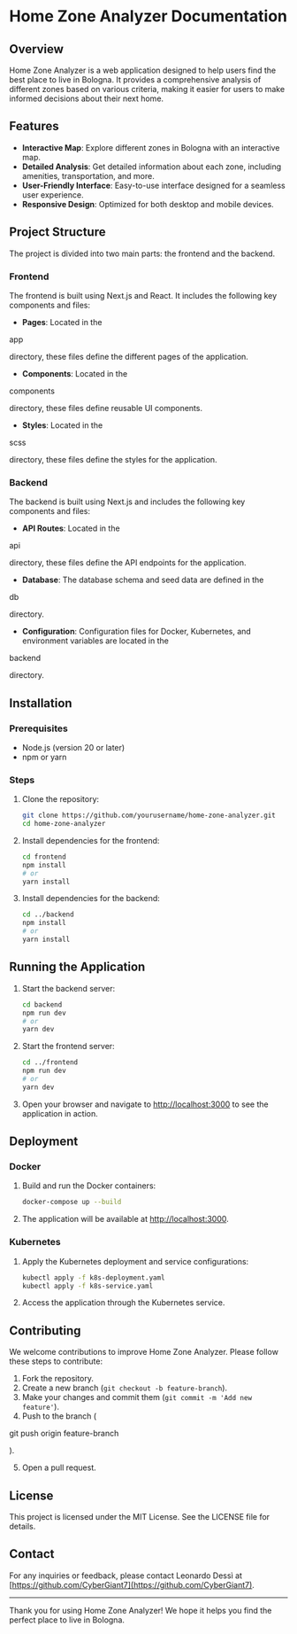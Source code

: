 # Home Zone Analyzer Documentation

## Overview

Home Zone Analyzer is a web application designed to help users find the best place to live in Bologna. It provides a
comprehensive analysis of different zones based on various criteria, making it easier for users to make informed
decisions about their next home.

## Features

- **Interactive Map**: Explore different zones in Bologna with an interactive map.
- **Detailed Analysis**: Get detailed information about each zone, including amenities, transportation, and more.
- **User-Friendly Interface**: Easy-to-use interface designed for a seamless user experience.
- **Responsive Design**: Optimized for both desktop and mobile devices.

## Project Structure

The project is divided into two main parts: the frontend and the backend.

### Frontend

The frontend is built using Next.js and React. It includes the following key components and files:

- **Pages**: Located in the

app

directory, these files define the different pages of the application.

- **Components**: Located in the

components

directory, these files define reusable UI components.

- **Styles**: Located in the

scss

directory, these files define the styles for the application.

### Backend

The backend is built using Next.js and includes the following key components and files:

- **API Routes**: Located in the

api

directory, these files define the API endpoints for the application.

- **Database**: The database schema and seed data are defined in the

db

directory.

- **Configuration**: Configuration files for Docker, Kubernetes, and environment variables are located in the

backend

directory.

## Installation

### Prerequisites

- Node.js (version 20 or later)
- npm or yarn

### Steps

1. Clone the repository:
    ```bash
    git clone https://github.com/yourusername/home-zone-analyzer.git
    cd home-zone-analyzer
    ```

2. Install dependencies for the frontend:
    ```bash
    cd frontend
    npm install
    # or
    yarn install
    ```

3. Install dependencies for the backend:
    ```bash
    cd ../backend
    npm install
    # or
    yarn install
    ```

## Running the Application

1. Start the backend server:
    ```bash
    cd backend
    npm run dev
    # or
    yarn dev
    ```

2. Start the frontend server:
    ```bash
    cd ../frontend
    npm run dev
    # or
    yarn dev
    ```

3. Open your browser and navigate to [http://localhost:3000](http://localhost:3000) to see the application in action.

## Deployment

### Docker

1. Build and run the Docker containers:
    ```bash
    docker-compose up --build
    ```

2. The application will be available at [http://localhost:3000](http://localhost:3000).

### Kubernetes

1. Apply the Kubernetes deployment and service configurations:
    ```bash
    kubectl apply -f k8s-deployment.yaml
    kubectl apply -f k8s-service.yaml
    ```

2. Access the application through the Kubernetes service.

## Contributing

We welcome contributions to improve Home Zone Analyzer. Please follow these steps to contribute:

1. Fork the repository.
2. Create a new branch (`git checkout -b feature-branch`).
3. Make your changes and commit them (`git commit -m 'Add new feature'`).
4. Push to the branch (

git push origin feature-branch

).

5. Open a pull request.

## License

This project is licensed under the MIT License. See the LICENSE file for details.

## Contact

For any inquiries or feedback, please contact Leonardo Dessì
at [https://github.com/CyberGiant7](https://github.com/CyberGiant7).

---

Thank you for using Home Zone Analyzer! We hope it helps you find the perfect place to live in Bologna.